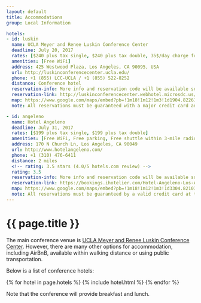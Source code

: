 ```yaml
---
layout: default
title: Accommodations
group: Local Information

hotels:
- id: luskin
  name: UCLA Meyer and Renee Luskin Conference Center
  deadline: July 20, 2017
  rates: [$240 plus tax single, $240 plus tax double, 35$/day charge for each additional person beyond double occupancy]
  amenities: [Free WiFi]
  address: 425 Westwood Plaza, Los Angeles, CA 90095, USA
  url: http://luskinconferencecenter.ucla.edu/
  phone: +1 (855) LCC-UCLA / +1 (855) 522-8252
  distance: Conference hotel
  reservation-info: More info and reservation code will be available soon
  reservation-link: http://luskinconferencecenter.webhotel.microsdc.us/bp/search_rooms.jsp?corporateId=%20&groupCode=TO-BE-ASSIGNED&promoCode=
  map: https://www.google.com/maps/embed?pb=!1m18!1m12!1m3!1d1904.822615352086!2d-118.44710017759802!3d34.06914894754994!2m3!1f0!2f0!3f0!3m2!1i1024!2i768!4f13.1!3m3!1m2!1s0x80c2bc8602a90341%3A0xd73874d4f138751a!2sUCLA+Meyer+and+Renee+Luskin+Conference+Center!5e0!3m2!1sen!2sus!4v1473056429590
  note: All reservations must be guaranteed with a major credit card and accompanied by a first night room deposit.

- id: angeleno
  name: Hotel Angeleno
  deadline: July 31, 2017
  rates: [$199 plus tax single, $199 plus tax double]
  amenities: [Free WiFi, Free parking, Free shuttle within 3-mile radius]
  address: 170 N Church Ln, Los Angeles, CA 90049
  url: http://www.hotelangeleno.com/
  phone: +1 (310) 476-6411
  distance: 2 miles
  <!-- rating: 3.5 stars (4.0/5 hotels.com review) -->
  rating: 3.5
  reservation-info: More info and reservation code will be available soon
  reservation-link: https://bookings.ihotelier.com/Hotel-Angeleno-Los-Angeles/bookings.jsp?arrivaldate=08/20/2017&HotelID=76958&DateOut=8/25/2017&DateIn=08/20/2017&LanguageID=1&Rooms=1&departuredate=8/25/2017
  map: https://www.google.com/maps/embed?pb=!1m18!1m12!1m3!1d3304.821030037545!2d-118.4662930833109!3d34.074101821638116!2m3!1f0!2f0!3f0!3m2!1i1024!2i768!4f13.1!3m3!1m2!1s0x80c2bcc0b6c77eb7%3A0xfa7b1be3d9922e2e!2sHotel+Angeleno!5e0!3m2!1sen!2sus!4v1474581392575
  note: All reservations must be guaranteed by a valid credit card at the time of reservation.
---
```


# {{ page.title }}

The main conference venue is [UCLA Meyer and Renee Luskin Conference Center](http://luskinconferencecenter.ucla.edu/).
However, there are many other options for accommodation, including AirBnB, available within walking distance or using public transportation.

Below is a list of conference hotels:

{% for hotel in page.hotels %}
{% include hotel.html %}
{% endfor %}

Note that the conference will provide breakfast and lunch.
